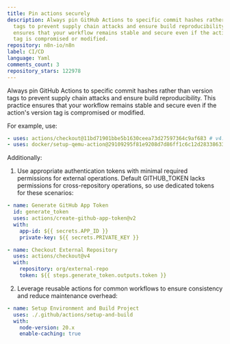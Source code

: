 ```yaml
---
title: Pin actions securely
description: Always pin GitHub Actions to specific commit hashes rather than version
  tags to prevent supply chain attacks and ensure build reproducibility. This practice
  ensures that your workflow remains stable and secure even if the action's version
  tag is compromised or modified.
repository: n8n-io/n8n
label: CI/CD
language: Yaml
comments_count: 3
repository_stars: 122978
---
```


Always pin GitHub Actions to specific commit hashes rather than version tags to prevent supply chain attacks and ensure build reproducibility. This practice ensures that your workflow remains stable and secure even if the action's version tag is compromised or modified.

For example, use:
```yaml
- uses: actions/checkout@11bd71901bbe5b1630ceea73d27597364c9af683 # v4.2.2
- uses: docker/setup-qemu-action@29109295f81e9208d7d86ff1c6c12d2833863392 # v3.6.0
```

Additionally:

1. Use appropriate authentication tokens with minimal required permissions for external operations. Default GITHUB_TOKEN lacks permissions for cross-repository operations, so use dedicated tokens for these scenarios:
```yaml
- name: Generate GitHub App Token
  id: generate_token
  uses: actions/create-github-app-token@v2
  with:
    app-id: ${{ secrets.APP_ID }}
    private-key: ${{ secrets.PRIVATE_KEY }}

- name: Checkout External Repository
  uses: actions/checkout@v4
  with:
    repository: org/external-repo
    token: ${{ steps.generate_token.outputs.token }}
```

2. Leverage reusable actions for common workflows to ensure consistency and reduce maintenance overhead:
```yaml
- name: Setup Environment and Build Project
  uses: ./.github/actions/setup-and-build
  with:
    node-version: 20.x
    enable-caching: true
```